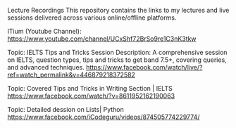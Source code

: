 Lecture Recordings
This repository contains the links to my lectures and live sessions delivered across various online/offline platforms.

ITium (Youtube Channel):
https://www.youtube.com/channel/UCxShf72BrSo9re1C3nK3tkw

Topic: IELTS Tips and Tricks Session 
Description: A comprehensive session on IELTS, question types, tips and tricks to get band 7.5+, covering queries, and advanced techniques.
https://www.facebook.com/watch/live/?ref=watch_permalink&v=446879218372582

Topic: Covered Tips and Tricks in Writing Section | IELTS
https://www.facebook.com/watch/?v=8611952162190063

Topic: Detailed dession on Lists| Python
https://www.facebook.com/iCodeguru/videos/874505774229774/

